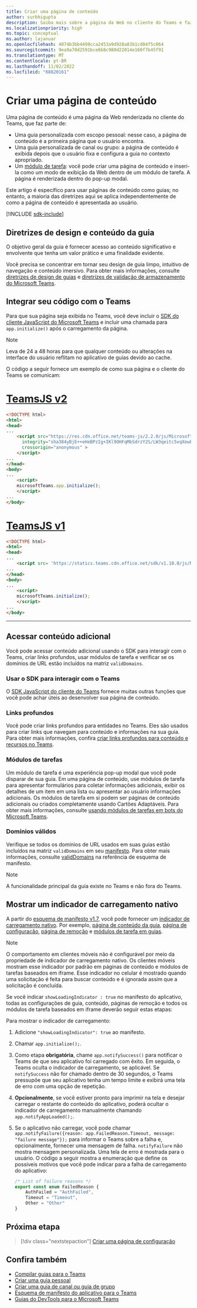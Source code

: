 ```yaml
---
title: Criar uma página de conteúdo
author: surbhigupta
description: Saiba mais sobre a página da Web no cliente do Teams e faz parte da guia personalizada pessoal, do canal ou do grupo. Crie a página de conteúdo e insira-a como webview dentro do módulo de tarefas.
ms.localizationpriority: high
ms.topic: conceptual
ms.author: lajanuar
ms.openlocfilehash: 4074b3bb4499cca2453a9d928a83b1cd04f5c064
ms.sourcegitcommit: 9ea9a70d2591bce6b8c980d22014e160f7b45f91
ms.translationtype: MT
ms.contentlocale: pt-BR
ms.lasthandoff: 11/02/2022
ms.locfileid: "68820161"
---
```

# <a name="create-a-content-page"></a>Criar uma página de conteúdo

Uma página de conteúdo é uma página da Web renderizada no cliente do Teams, que faz parte de:

* Uma guia personalizada com escopo pessoal: nesse caso, a página de conteúdo é a primeira página que o usuário encontra.
* Uma guia personalizada de canal ou grupo: a página de conteúdo é exibida depois que o usuário fixa e configura a guia no contexto apropriado.
* Um [módulo de tarefa](~/task-modules-and-cards/what-are-task-modules.md): você pode criar uma página de conteúdo e inseri-la como um modo de exibição da Web dentro de um módulo de tarefa. A página é renderizada dentro do pop-up modal.

Este artigo é específico para usar páginas de conteúdo como guias; no entanto, a maioria das diretrizes aqui se aplica independentemente de como a página de conteúdo é apresentada ao usuário.

[!INCLUDE [sdk-include](~/includes/sdk-include.md)]

## <a name="tab-content-and-design-guidelines"></a>Diretrizes de design e conteúdo da guia

O objetivo geral da guia é fornecer acesso ao conteúdo significativo e envolvente que tenha um valor prático e uma finalidade evidente.

Você precisa se concentrar em tornar seu design de guia limpo, intuitivo de navegação e conteúdo imersivo. Para obter mais informações, consulte [diretrizes de design de guias](~/tabs/design/tabs.md) e [diretrizes de validação de armazenamento do Microsoft Teams](~/concepts/deploy-and-publish/appsource/prepare/teams-store-validation-guidelines.md).

## <a name="integrate-your-code-with-teams"></a>Integrar seu código com o Teams

Para que sua página seja exibida no Teams, você deve incluir o [SDK do cliente JavaScript do Microsoft Teams](/javascript/api/overview/msteams-client?view=msteams-client-js-latest&preserve-view=true) e incluir uma chamada para `app.initialize()` após o carregamento da página.

> [!NOTE]
> Leva de 24 a 48 horas para que qualquer conteúdo ou alterações na interface do usuário reflitam no aplicativo de guias devido ao cache.

O código a seguir fornece um exemplo de como sua página e o cliente do Teams se comunicam:

# <a name="teamsjs-v2"></a>[TeamsJS v2](#tab/teamsjs-v2)

```html
<!DOCTYPE html>
<html>
<head>
...
    <script src="https://res.cdn.office.net/teams-js/2.2.0/js/MicrosoftTeams.min.js" 
      integrity="sha384yBjE++eHeBPzIg+IKl9OHFqMbSdrzY2S/LW3qeitc5vqXewEYRWegByWzBN/chRh" 
      crossorigin="anonymous" >
    </script>
...
</head>
<body>
...
    <script>
    microsoftTeams.app.initialize();
    </script>
...
</body>
```

# <a name="teamsjs-v1"></a>[TeamsJS v1](#tab/teamsjs-v1)

```html
<!DOCTYPE html>
<html>
<head>
...
    <script src= 'https://statics.teams.cdn.office.net/sdk/v1.10.0/js/MicrosoftTeams.min.js'></script>
...
</head>
<body>
...
    <script>
    microsoftTeams.initialize();
    </script>
...
</body>
```

***

## <a name="access-additional-content"></a>Acessar conteúdo adicional

Você pode acessar conteúdo adicional usando o SDK para interagir com o Teams, criar links profundos, usar módulos de tarefa e verificar se os domínios de URL estão incluídos na matriz `validDomains`.

### <a name="use-the-sdk-to-interact-with-teams"></a>Usar o SDK para interagir com o Teams

O [SDK JavaScript do cliente do Teams](~/tabs/how-to/using-teams-client-sdk.md) fornece muitas outras funções que você pode achar úteis ao desenvolver sua página de conteúdo.

### <a name="deep-links"></a>Links profundos

Você pode criar links profundos para entidades no Teams. Eles são usados para criar links que navegam para conteúdo e informações na sua guia. Para obter mais informações, confira [criar links profundos para conteúdo e recursos no Teams](~/concepts/build-and-test/deep-links.md).

### <a name="task-modules"></a>Módulos de tarefas

Um módulo de tarefa é uma experiência pop-up modal que você pode disparar de sua guia. Em uma página de conteúdo, use módulos de tarefa para apresentar formulários para coletar informações adicionais, exibir os detalhes de um item em uma lista ou apresentar ao usuário informações adicionais. Os módulos de tarefa em si podem ser páginas de conteúdo adicionais ou criados completamente usando Cartões Adaptáveis. Para obter mais informações, consulte [usando módulos de tarefas em bots do Microsoft Teams](~/task-modules-and-cards/task-modules/task-modules-tabs.md).

### <a name="valid-domains"></a>Domínios válidos

Verifique se todos os domínios de URL usados em suas guias estão incluídos na matriz `validDomains` em seu [manifesto](~/concepts/build-and-test/apps-package.md). Para obter mais informações, consulte [validDomains](~/resources/schema/manifest-schema.md#validdomains) na referência de esquema de manifesto.

> [!NOTE]
> A funcionalidade principal da guia existe no Teams e não fora do Teams.

## <a name="show-a-native-loading-indicator"></a>Mostrar um indicador de carregamento nativo

A partir do [esquema de manifesto v1.7](../../../resources/schema/manifest-schema.md), você pode fornecer um [indicador de carregamento nativo](../../../resources/schema/manifest-schema.md#showloadingindicator). Por exemplo, [página de conteúdo da guia](#integrate-your-code-with-teams), [página de configuração](configuration-page.md), [página de remoção](removal-page.md) e [módulos de tarefa em guias](../../../task-modules-and-cards/task-modules/task-modules-tabs.md).

> [!NOTE]
>
> O comportamento em clientes móveis não é configurável por meio da propriedade de indicador de carregamento nativo. Os clientes móveis mostram esse indicador por padrão em páginas de conteúdo e módulos de tarefas baseados em iframe. Esse indicador no celular é mostrado quando uma solicitação é feita para buscar conteúdo e é ignorada assim que a solicitação é concluída.

Se você indicar `showLoadingIndicator : true` no manifesto do aplicativo, todas as configurações de guia, conteúdo, páginas de remoção e todos os módulos de tarefa baseados em iframe deverão seguir estas etapas:

Para mostrar o indicador de carregamento:

1. Adicione `"showLoadingIndicator": true` ao manifesto.
1. Chamar `app.initialize();`.
1. Como etapa **obrigatória**, chame `app.notifySuccess()` para notificar o Teams de que seu aplicativo foi carregado com êxito. Em seguida, o Teams oculta o indicador de carregamento, se aplicável. Se `notifySuccess`  não for chamado dentro de 30 segundos, o Teams pressupõe que seu aplicativo tenha um tempo limite e exibirá uma tela de erro com uma opção de repetição.
1. **Opcionalmente**, se você estiver pronto para imprimir na tela e desejar carregar o restante do conteúdo do aplicativo, poderá ocultar o indicador de carregamento manualmente chamando `app.notifyAppLoaded();`.
1. Se o aplicativo não carregar, você pode chamar `app.notifyFailure({reason: app.FailedReason.Timeout, message: "failure message"});` para informar o Teams sobre a falha e, opcionalmente, fornecer uma mensagem de falha. `notifyFailure` não mostra mensagem personalizada. Uma tela de erro é mostrada para o usuário. O código a seguir mostra a enumeração que define os possíveis motivos que você pode indicar para a falha de carregamento do aplicativo:

    ```typescript
    /* List of failure reasons */
    export const enum FailedReason {
        AuthFailed = "AuthFailed",
        Timeout = "Timeout",
        Other = "Other"
    }
    ```

## <a name="next-step"></a>Próxima etapa

> [!div class="nextstepaction"]
> [Criar uma página de configuração](~/tabs/how-to/create-tab-pages/configuration-page.md)

## <a name="see-also"></a>Confira também

* [Compilar guias para o Teams](../../what-are-tabs.md)
* [Criar uma guia pessoal](../create-personal-tab.md)
* [Criar uma guia de canal ou guia de grupo](../create-channel-group-tab.md)
* [Esquema de manifesto do aplicativo para o Teams](../../../resources/schema/manifest-schema.md)
* [Guias do DevTools para o Microsoft Teams](~/tabs/how-to/developer-tools.md)
